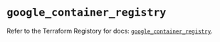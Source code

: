 # `google_container_registry`

Refer to the Terraform Registory for docs: [`google_container_registry`](https://www.terraform.io/docs/providers/google/r/container_registry).
